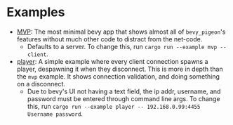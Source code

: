 # Examples

- [MVP](examples/mvp.rs): The most minimal bevy app that shows almost all of `bevy_pigeon`'s features without much
other code to distract from the net-code.
    - Defaults to a server. To change this, run `cargo run --example mvp -- client`.
- [player](examples/player.rs): A simple example where every client connection spawns a player, 
despawning it when they disconnect. This is more in depth than the `mvp` example. It shows connection validation,
and doing something on a disconnect.
  - Due to bevy's UI not having a text field, the ip addr, username, and password must be entered through command line args. 
To change this, run `cargo run --example player -- 192.168.0.99:4455 Username password`.
